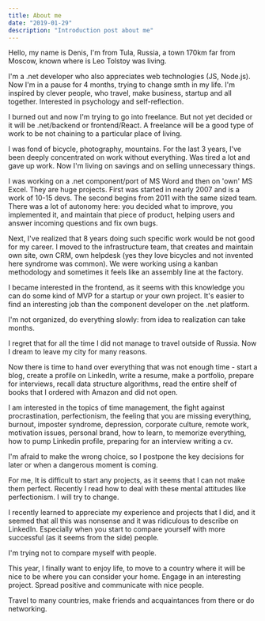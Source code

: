 ```yaml
---
title: About me
date: "2019-01-29"
description: "Introduction post about me"
---
```


Hello, my name is Denis, I'm from Tula, Russia, a town 170km 
far from Moscow, known where is Leo Tolstoy was living. 

I'm a .net developer who also appreciates web technologies (JS, Node.js). 
Now I'm in a pause for 4 months, trying to change smth in my life. 
I'm inspired by clever people, who travel, make business, startup 
and all together. Interested in psychology and self-reflection.

I burned out and now I'm trying to go into freelance. 
But not yet decided or it will be .net/backend or frontend/React. A freelance will be a good type of work to be not chaining to 
a particular place of living.

I was fond of bicycle, photography, mountains. For the last 3 years, I've been deeply concentrated on work without everything. Was tired a lot and gave up work. Now I'm living 
on savings and on selling unnecessary things.

I was working on a .net component/port of MS Word and then on 'own' MS Excel. They are huge projects. First was started in nearly 2007 and is a work of 10-15 devs. The second begins from 2011 with the same sized team. There was a lot of 
autonomy here: you decided what to improve, you implemented 
it, and maintain that piece of product, helping users and answer 
incoming questions and fix own bugs.

Next, I've realized that 8 years doing such specific work 
would be not good for my career. I moved to the infrastructure 
team, that creates and maintain own site, own CRM, own helpdesk 
(yes they love bicycles and not invented here syndrome was common).
We were working using a kanban methodology and sometimes 
it feels like an assembly line at the factory.

I became interested in the frontend, as it seems with this knowledge you can do some kind of MVP for a startup or your own project. It's easier to find an interesting job than the component developer on the .net platform.

I'm not organized, do everything slowly: from idea 
to realization can take months.

I regret that for all the time I did not manage to travel outside of Russia. Now I dream to leave my 
city for many reasons.

Now there is time to hand over everything that 
was not enough time - start a blog, create a profile on LinkedIn, 
write a resume, make a portfolio, prepare for interviews, recall
data structure algorithms, read the entire shelf of books that 
I ordered with Amazon and did not open.

I am interested in the topics of time management,
the fight against procrastination, perfectionism, the feeling 
that you are missing everything, burnout, imposter syndrome, 
depression, corporate culture, remote work, motivation issues, 
personal brand, how to learn, to memorize everything, how 
to pump Linkedin profile, preparing for an interview writing a cv.

I'm afraid to make the wrong choice, so I postpone 
the key decisions for later or when a dangerous moment is coming.

For me, It is difficult to start any projects, as it seems that I can not make them perfect. Recently I read how to deal with these mental attitudes like perfectionism. I will try to change.

I recently learned to appreciate my experience and 
projects that I did, and it seemed that all this was nonsense and 
it was ridiculous to describe on LinkedIn. Especially when you 
start to compare yourself with more successful (as it seems 
from the side) people.

I'm trying not to compare myself with people.

This year, I finally want to enjoy life, to move to a 
country where it will be nice to be where you can consider your home. Engage in an interesting project. 
Spread positive and communicate with nice people.

Travel to many countries, make friends and acquaintances from there or do networking.
